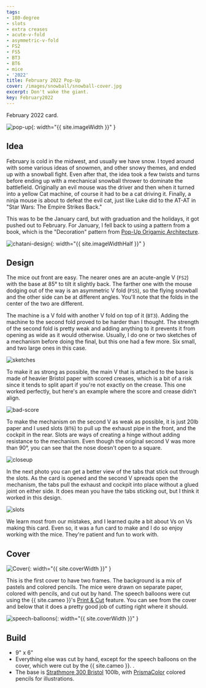```yaml
---
tags:
- 180-degree
- slots
- extra creases
- acute-v-fold
- asymmetric-v-fold
- FS2
- FS5
- BT3
- BT6
- mice
- '2022'
title: February 2022 Pop-Up
cover: /images/snowball/snowball-cover.jpg
excerpt: Don't wake the giant.
key: February2022
---
```

February 2022 card.

![pop-up]({{site.baseurl}}/images/snowball/snowball.gif){: width="{{ site.imageWidth }}" }

## Idea

February is cold in the midwest, and usually we have snow. I toyed around with some various ideas of snowmen, and other snowy themes, and ended up with a snowball fight. Even after that, the idea took a few twists and turns before ending up with a mechanical snowball thrower to dominate the battlefield. Originally an evil mouse was the driver and then when it turned into a yellow Cat machine, of course it had to be a cat driving it. Finally, a ninja mouse is about to defeat the evil cat, just like Luke did to the AT-AT in "Star Wars: The Empire Strikes Back."

This was to be the January card, but with graduation and the holidays, it got pushed out to February. For January, I fell back to using a pattern from a book, which is the "Decoration" pattern from [Pop-Up Origamic Architecture](/books.html#pop-up-origamic-architecture).

![chatani-design](/images/snowball/january.jpg){: width="{{ site.imageWidthHalf }}" }

## Design

The mice out front are easy. The nearer ones are an acute-angle V (`FS2`) with the base at 85&deg; to tilt it slightly back. The farther one with the mouse dodging out of the way is an asymmetric V fold (`FS5`), so the flying snowball and the other side can be at different angles. You'll note that the folds in the center of the two are different.

The machine is a V fold with another V fold on top of it (`BT3`). Adding the machine to the second fold proved to be harder than I thought. The strength of the second fold is pretty weak and adding anything to it prevents it from opening as wide as it would otherwise. Usually, I do one or two sketches of a mechanism before doing the final, but this one had a few more. Six small, and two large ones in this case.

![sketches](/images/snowball/snowball-sketches.jpg)

To make it as strong as possible, the main V that is attached to the base is made of heavier Bristol paper with scored creases, which is a bit of a risk since it tends to split apart if you're not exactly on the crease. This one worked perfectly, but here's an example where the score and crease didn't align.

![bad-score](/images/snowball/bad-score.png)

To make the mechanism on the second V as weak as possible, it is just 20lb paper and I used slots (`BT6`) to pull up the exhaust pipe in the front, and the cockpit in the rear. Slots are ways of creating a hinge without adding resistance to the mechanism. Even though the original second V was more than 90&deg;, you can see that the nose doesn't open to a square.

![closeup](/images/snowball/snowball-closeup.jpg)

In the next photo you can get a better view of the tabs that stick out through the slots. As the card is opened and the second V spreads open the mechanism, the tabs pull the exhaust and cockpit into place without a glued joint on either side. It does mean you have the tabs sticking out, but I think it worked in this design.

![slots](/images/snowball/tabs.png)

We learn most from our mistakes, and I learned quite a bit about Vs on Vs making this card. Even so, it was a fun card to make and I do so enjoy working with the mice. They're patient and fun to work with.

## Cover

![Cover]({{site.baseurl}}{{page.cover}}){: width="{{ site.coverWidth }}" }

This is the first cover to have two frames. The background is a mix of pastels and colored pencils. The mice were drawn on separate paper, colored with pencils, and cut out by hand. The speech balloons were cut using the {{ site.cameo }}'s [Print & Cut](https://www.silhouetteamerica.com/printer-friendly/faq/print-and-cut-overview-and-how-to) feature. You can see from the cover and below that it does a pretty good job of cutting right where it should.

![speech-balloons](/images/snowball/snowball-cuts.jpg){: width="{{ site.coverWidth }}" }

## Build

* 9" x 6"
* Everything else was cut by hand, except for the speech balloons on the cover, which were cut by the {{ site.cameo }}. .
* The base is [Strathmore 300 Bristol](/supplies.html#strathmore-300-bristol) 100lb, with [PrismaColor](/supplies.html#prismacolor-colored-pencils) colored pencils for illustrations.
